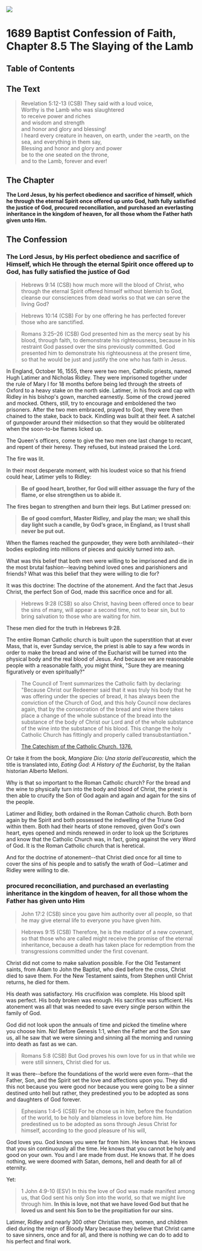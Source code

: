 <img class="intro-right" src="art-1689.png">

# 1689 Baptist Confession of Faith, Chapter 8.5 The Slaying of the Lamb

## Table of Contents

<!-- toc -->

## The Text

>Revelation 5:12-13 (CSB) They said with a loud voice,  
>Worthy is the Lamb who was slaughtered  
>to receive power and riches  
>and wisdom and strength  
>and honor and glory and blessing!  
>I heard every creature in heaven, on earth, under the   >earth, on the sea, and everything in them say,  
>Blessing and honor and glory and power  
>be to the one seated on the throne,  
>and to the Lamb, forever and ever!

## The Chapter

**The Lord Jesus, by his perfect obedience and sacrifice of himself, which he through the eternal Spirit once offered up unto God, hath fully satisfied the justice of God, procured reconciliation, and purchased an everlasting inheritance in the kingdom of heaven, for all those whom the Father hath given unto Him.**

## The Confession

### The Lord Jesus, by His perfect obedience and sacrifice of Himself, which He through the eternal Spirit once offered up to God, has fully satisfied the justice of God

>Hebrews 9:14 (CSB) how much more will the blood of Christ, who through the eternal Spirit offered himself without blemish to God, cleanse our consciences from dead works so that we can serve the living God?

>Hebrews 10:14 (CSB) For by one offering he has perfected forever those who are sanctified.

>Romans 3:25–26 (CSB) God presented him as the mercy seat by his blood, through faith, to demonstrate his righteousness, because in his restraint God passed over the sins previously committed. God presented him to demonstrate his righteousness at the present time, so that he would be just and justify the one who has faith in Jesus.

In England, October 16, 1555, there were two men, Catholic priests, named Hugh Latimer and Nicholas Ridley. They were imprisoned together under the rule of Mary I for 18 months before being led through the streets of Oxford to a heavy stake on the north side. Latimer, in his frock and cap with Ridley in his bishop's gown, marched earnestly. Some of the crowd jeered and mocked. Others, still, try to encourage and emboldened the two prisoners. After the two men embraced, prayed to God, they were then chained to the stake, back to back. Kindling was built at their feet. A satchel of gunpowder around their midsection so that they would be obliterated when the soon-to-be flames licked up.

The Queen's officers, come to give the two men one last change to recant, and repent of their heresy. They refused, but instead praised the Lord. 

The fire was lit.

In their most desperate moment, with his loudest voice so that his friend could hear, Latimer yells to Ridley:

>**Be of good heart, brother, for God will either assuage the fury of the flame, or else strengthen us to abide it.**

The fires began to strengthen and burn their legs. But Latimer pressed on:

>**Be of good comfort, Master Ridley, and play the man; we shall this day light such a candle, by God’s grace, in England, as I trust shall never be put out.**

When the flames reached the gunpowder, they were both annihilated--their bodies exploding into millions of pieces and quickly turned into ash. 

What was this belief that both men were willing to be imprisoned and die in the most brutal fashion--leaving behind loved ones and parishioners and friends? What was this belief that they were willing to die for?

It was this doctrine: The doctrine of the atonement. And the fact that Jesus Christ, the perfect Son of God, made this sacrifice once and for all. 

>Hebrews 9:28 (CSB) so also Christ, having been offered once to bear the sins of many, will appear a second time, not to bear sin, but to bring salvation to those who are waiting for him.

These men died for the truth in Hebrews 9:28.

The entire Roman Catholic church is built upon the superstition that at ever Mass, that is, ever Sunday service, the priest is able to say a few words in order to make the bread and wine of the Eucharist will be turned into the physical body and the real blood of Jesus. And because we are reasonable people with a reasonable faith, you might think, "Sure they are meaning figuratively or even spiritually?"

>The Council of Trent summarizes the Catholic faith by declaring: "Because Christ our Redeemer said that it was truly his body that he was offering under the species of bread, it has always been the conviction of the Church of God, and this holy Council now declares again, that by the consecration of the bread and wine there takes place a change of the whole substance of the bread into the substance of the body of Christ our Lord and of the whole substance of the wine into the substance of his blood. This change the holy Catholic Church has fittingly and properly called transubstantiation."
>
>[The Catechism of the Catholic Church. 1376.](http://www.scborromeo.org/ccc/para/1376.htm)

Or take it from the book, *Mangiare Dio: Una storia dell’eucarestia*, which the title is translated into, *Eating God: A History of the Eucharist*, by the Italian historian Alberto Melloni.

Why is that so important to the Roman Catholic church? For the bread and the wine to physically turn into the body and blood of Christ, the priest is then able to crucify the Son of God again and again and again for the sins of the people.

Latimer and Ridley, both ordained in the Roman Catholic church. Both born again by the Spirit and both possessed the indwelling of the Triune God within them. Both had their hearts of stone removed, given God's own heart, eyes opened and minds renewed in order to look up the Scriptures and know that the Catholic Church was, in fact, going against the very Word of God. It is the Roman Catholic church that is heretical.

And for the doctrine of atonement--that Christ died once for all time to cover the sins of his people and to satisfy the wrath of God--Latimer and Ridley were willing to die.

### procured reconciliation, and purchased an everlasting inheritance in the kingdom of heaven, for all those whom the Father has given unto Him

>John 17:2 (CSB) since you gave him authority over all people, so that he may give eternal life to everyone you have given him.

>Hebrews 9:15 (CSB) Therefore, he is the mediator of a new covenant, so that those who are called might receive the promise of the eternal inheritance, because a death has taken place for redemption from the transgressions committed under the first covenant.

Christ did not come to make salvation possible. For the Old Testament saints, from Adam to John the Baptist, who died before the cross, Christ died to save them. For the New Testament saints, from Stephen until Christ returns, he died for them.

His death was satisfactory. His crucifixion was complete. His blood spilt was perfect. His body broken was enough. His sacrifice was sufficient. His atonement was all that was needed to save every single person within the family of God.

God did not look upon the annuals of time and picked the timeline where you choose him. No! Before Genesis 1:1, when the Father and the Son saw us, all he saw that we were sinning and sinning all the morning and running into death as fast as we can.

>Romans 5:8 (CSB) But God proves his own love for us in that while we were still sinners, Christ died for us.

It was there--before the foundations of the world were even form--that the Father, Son, and the Spirit set the love and affections upon you. They did this not because you were good nor because you were going to be a sinner destined unto hell but rather, they predestined you to be adopted as sons and daughters of God forever.

>Ephesians 1:4–5 (CSB) For he chose us in him, before the foundation of the world, to be holy and blameless in love before him. He predestined us to be adopted as sons through Jesus Christ for himself, according to the good pleasure of his will,

God loves you. God knows you were far from him. He knows that. He knows that you sin continuously all the time. He knows that you cannot be holy and good on your own. You and I are made from dust. He knows that. If he does nothing, we were doomed with Satan, demons, hell and death for all of eternity.

Yet:

>1 John 4:9-10 (ESV) In this the love of God was made manifest among us, that God sent his only Son into the world, so that we might live through him. **In this is love, not that we have loved God but that he loved us and sent his Son to be the propitiation for our sins.**

Latimer, Ridley and nearly 300 other Christian men, women, and children died during the reign of Bloody Mary because they believe that Christ came to save sinners, once and for all, and there is nothing we can do to add to his perfect and final work.
